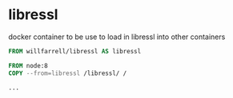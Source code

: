 # libressl

docker container to be use to load in libressl into other containers


```Dockerfile
FROM willfarrell/libressl AS libressl

FROM node:8
COPY --from=libressl /libressl/ /

...

```
